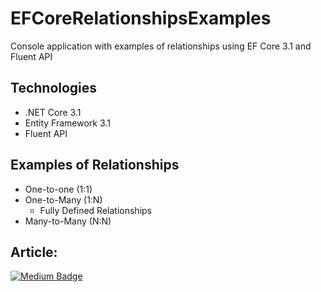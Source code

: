 # EFCoreRelationshipsExamples
Console application with examples of relationships using EF Core 3.1 and Fluent API

## Technologies
- .NET Core 3.1
- Entity Framework 3.1
- Fluent API

## Examples of Relationships
- One-to-one (1:1)
- One-to-Many (1:N)
  - Fully Defined Relationships
- Many-to-Many (N:N)

## Article:

[![Medium Badge](https://img.shields.io/badge/-Medium-black?style=flat-square&logo=Medium&logoColor=white&link=https://henriquesd.medium.com/entity-framework-core-relationships-with-fluent-api-8f741c57b881)](https://henriquesd.medium.com/entity-framework-core-relationships-with-fluent-api-8f741c57b881)
